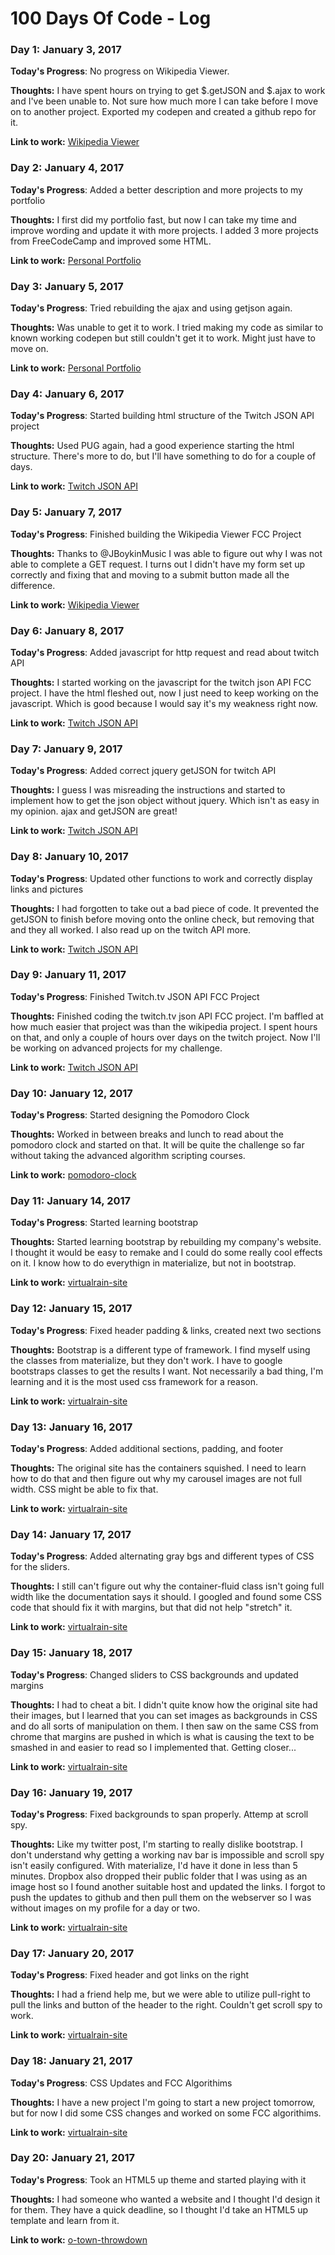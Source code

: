 # 100 Days Of Code - Log

### Day 1: January 3, 2017

**Today's Progress**: No progress on Wikipedia Viewer.

**Thoughts:** I have spent hours on trying to get $.getJSON and $.ajax to work and I've been unable to. Not sure how much more I can take before I move on to another project. Exported my codepen and created a github repo for it.

**Link to work:** [Wikipedia Viewer](http://codepen.io/janttaylor/full/LRQVKm/)

### Day 2: January 4, 2017

**Today's Progress**: Added a better description and more projects to my portfolio

**Thoughts:** I first did my portfolio fast, but now I can take my time and improve wording and update it with more projects. I added 3 more projects from FreeCodeCamp and improved some HTML.

**Link to work:** [Personal Portfolio](http://codepen.io/janttaylor/full/LNoRpK/)

### Day 3: January 5, 2017

**Today's Progress**: Tried rebuilding the ajax and using getjson again.

**Thoughts:** Was unable to get it to work. I tried making my code as similar to known working codepen but still couldn't get it to work. Might just have to move on.

**Link to work:** [Personal Portfolio](http://codepen.io/janttaylor/full/LNoRpK/)

### Day 4: January 6, 2017

**Today's Progress**: Started building html structure of the Twitch JSON API project

**Thoughts:** Used PUG again, had a good experience starting the html structure. There's more to do, but I'll have something to do for a couple of days.

**Link to work:** [Twitch JSON API](http://codepen.io/janttaylor/full/PWqjmj)

### Day 5: January 7, 2017

**Today's Progress**: Finished building the Wikipedia Viewer FCC Project

**Thoughts:** Thanks to @JBoykinMusic I was able to figure out why I was not able to complete a GET request. I turns out I didn't have my form set up correctly and fixing that and moving to a submit button made all the difference.

**Link to work:** [Wikipedia Viewer](http://codepen.io/janttaylor/full/LRQVKm/)

### Day 6: January 8, 2017

**Today's Progress**: Added javascript for http request and read about twitch API

**Thoughts:** I started working on the javascript for the twitch json API FCC project. I have the html fleshed out, now I just need to keep working on the javascript. Which is good because I would say it's my weakness right now.

**Link to work:** [Twitch JSON API](http://codepen.io/janttaylor/full/PWqjmj)

### Day 7: January 9, 2017

**Today's Progress**: Added correct jquery getJSON for twitch API

**Thoughts:** I guess I was misreading the instructions and started to implement how to get the json object without jquery. Which isn't as easy in my opinion. ajax and getJSON are great!

**Link to work:** [Twitch JSON API](http://codepen.io/janttaylor/full/PWqjmj)

### Day 8: January 10, 2017

**Today's Progress**: Updated other functions to work and correctly display links and pictures

**Thoughts:** I had forgotten to take out a bad piece of code. It prevented the getJSON to finish before moving onto the online check, but removing that and they all worked. I also read up on the twitch API more.

**Link to work:** [Twitch JSON API](http://codepen.io/janttaylor/full/PWqjmj)

### Day 9: January 11, 2017

**Today's Progress**: Finished Twitch.tv JSON API FCC Project

**Thoughts:** Finished coding the twitch.tv json API FCC project. I'm baffled at how much easier that project was than the wikipedia project. I spent hours on that, and only a couple of hours over days on the twitch project. Now I'll be working on advanced projects for my challenge.

**Link to work:** [Twitch JSON API](http://codepen.io/janttaylor/full/PWqjmj)

### Day 10: January 12, 2017

**Today's Progress**: Started designing the Pomodoro Clock

**Thoughts:** Worked in between breaks and lunch to read about the pomodoro clock and started on that. It will be quite the challenge so far without taking the advanced algorithm scripting courses.

**Link to work:** [pomodoro-clock](http://codepen.io/janttaylor/pen/KazjYX)

### Day 11: January 14, 2017

**Today's Progress**: Started learning bootstrap

**Thoughts:** Started learning bootstrap by rebuilding my company's website. I thought it would be easy to remake and I could do some really cool effects on it. I know how to do everythign in materialize, but not in bootstrap.

**Link to work:** [virtualrain-site](http://codepen.io/janttaylor/pen/PWGoPV)

### Day 12: January 15, 2017

**Today's Progress**: Fixed header padding & links, created next two sections

**Thoughts:** Bootstrap is a different type of framework. I find myself using the classes from materialize, but they don't work. I have to google bootstraps classes to get the results I want. Not necessarily a bad thing, I'm learning and it is the most used css framework for a reason.

**Link to work:** [virtualrain-site](http://codepen.io/janttaylor/pen/PWGoPV)

### Day 13: January 16, 2017

**Today's Progress**: Added additional sections, padding, and footer

**Thoughts:** The original site has the containers squished. I need to learn how to do that and then figure out why my carousel images are not full width. CSS might be able to fix that.

**Link to work:** [virtualrain-site](http://codepen.io/janttaylor/pen/PWGoPV)

### Day 14: January 17, 2017

**Today's Progress**: Added alternating gray bgs and different types of CSS for the sliders.

**Thoughts:** I still can't figure out why the container-fluid class isn't going full width like the documentation says it should. I googled and found some CSS code that should fix it with margins, but that did not help "stretch" it.

**Link to work:** [virtualrain-site](http://codepen.io/janttaylor/pen/PWGoPV)

### Day 15: January 18, 2017

**Today's Progress**: Changed sliders to CSS backgrounds and updated margins

**Thoughts:** I had to cheat a bit. I didn't quite know how the original site had their images, but I learned that you can set images as backgrounds in CSS and do all sorts of manipulation on them. I then saw on the same CSS from chrome that margins are pushed in which is what is causing the text to be smashed in and easier to read so I implemented that. Getting closer...

**Link to work:** [virtualrain-site](http://codepen.io/janttaylor/pen/PWGoPV)

### Day 16: January 19, 2017

**Today's Progress**: Fixed backgrounds to span properly. Attemp at scroll spy.

**Thoughts:** Like my twitter post, I'm starting to really dislike bootstrap. I don't understand why getting a working nav bar is impossible and scroll spy isn't easily configured. With materialize, I'd have it done in less than 5 minutes. Dropbox also dropped their public folder that I was using as an image host so I found another suitable host and updated the links. I forgot to push the updates to github and then pull them on the webserver so I was without images on my profile for a day or two.

**Link to work:** [virtualrain-site](http://codepen.io/janttaylor/pen/PWGoPV)

### Day 17: January 20, 2017

**Today's Progress**: Fixed header and got links on the right

**Thoughts:** I had a friend help me, but we were able to utilize pull-right to pull the links and button of the header to the right. Couldn't get scroll spy to work.

**Link to work:** [virtualrain-site](http://codepen.io/janttaylor/pen/PWGoPV)

### Day 18: January 21, 2017

**Today's Progress**: CSS Updates and FCC Algorithims

**Thoughts:** I have a new project I'm going to start a new project tomorrow, but for now I did some CSS changes and worked on some FCC algorithims.

**Link to work:** [virtualrain-site](http://codepen.io/janttaylor/pen/PWGoPV)

### Day 20: January 21, 2017

**Today's Progress**: Took an HTML5 up theme and started playing with it

**Thoughts:** I had someone who wanted a website and I thought I'd design it for them. They have a quick deadline, so I thought I'd take an HTML5 up template and learn from it. 

**Link to work:** [o-town-throwdown](https://github.com/jantaylor/o-town-throwdown)